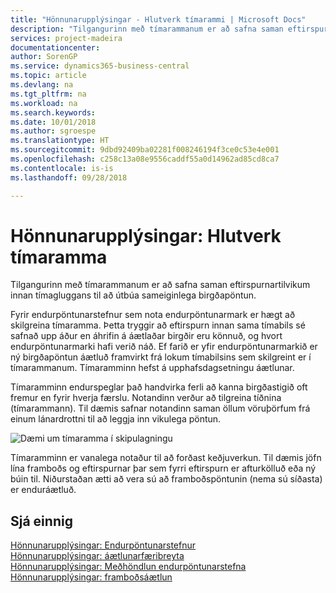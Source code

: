```yaml
---
title: "Hönnunarupplýsingar - Hlutverk tímarammi | Microsoft Docs"
description: "Tilgangurinn með tímarammanum er að safna saman eftirspurnartilvikum innan tímagluggans til að útbúa sameiginlega birgðapöntun."
services: project-madeira
documentationcenter: 
author: SorenGP
ms.service: dynamics365-business-central
ms.topic: article
ms.devlang: na
ms.tgt_pltfrm: na
ms.workload: na
ms.search.keywords: 
ms.date: 10/01/2018
ms.author: sgroespe
ms.translationtype: HT
ms.sourcegitcommit: 9dbd92409ba02281f008246194f3ce0c53e4e001
ms.openlocfilehash: c258c13a08e9556caddf55a0d14962ad85cd8ca7
ms.contentlocale: is-is
ms.lasthandoff: 09/28/2018

---
```

# <a name="design-details-the-role-of-the-time-bucket"></a>Hönnunarupplýsingar: Hlutverk tímaramma
Tilgangurinn með tímarammanum er að safna saman eftirspurnartilvikum innan tímagluggans til að útbúa sameiginlega birgðapöntun.  

 Fyrir endurpöntunarstefnur sem nota endurpöntunarmark er hægt að skilgreina tímaramma. Þetta tryggir að eftirspurn innan sama tímabils sé safnað upp áður en áhrifin á áætlaðar birgðir eru könnuð, og hvort endurpöntunarmarki hafi verið náð. Ef farið er yfir endurpöntunarmarkið er ný birgðapöntun áætluð framvirkt frá lokum tímabilsins sem skilgreint er í tímarammanum. Tímaramminn hefst á upphafsdagsetningu áætlunar.  

 Tímaramminn endurspeglar það handvirka ferli að kanna birgðastigið oft fremur en fyrir hverja færslu. Notandinn verður að tilgreina tíðnina (tímarammann). Til dæmis safnar notandinn saman öllum vöruþörfum frá einum lánardrottni til að leggja inn vikulega pöntun.  

 ![Dæmi um tímaramma í skipulagningu](media/nav_app_supply_planning_2_reorder_cycle.png "Dæmi um tímaramma í skipulagningu")  

 Tímaramminn er vanalega notaður til að forðast keðjuverkun. Til dæmis jöfn lína framboðs og eftirspurnar þar sem fyrri eftirspurn er afturkölluð eða ný búin til. Niðurstaðan ætti að vera sú að framboðspöntunin (nema sú síðasta) er enduráætluð.  

## <a name="see-also"></a>Sjá einnig  
 [Hönnunarupplýsingar: Endurpöntunarstefnur](design-details-reordering-policies.md)   
 [Hönnunarupplýsingar: áætlunarfæribreyta](design-details-planning-parameters.md)   
 [Hönnunarupplýsingar: Meðhöndlun endurpöntunarstefna](design-details-handling-reordering-policies.md)   
 [Hönnunarupplýsingar: framboðsáætlun](design-details-supply-planning.md)

